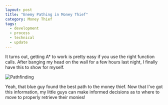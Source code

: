 ```yaml
---
layout: post
title: "Enemy Pathing in Money Thief"
category: Money Thief
tags:
  - development
  - process
  - technical
  - update
---
```


It turns out, getting A* to work is pretty easy if you use the right function calls. After banging my head on the wall for a few hours last night, I finally have this to show for myself.

![Pathfinding][pathfinding]

Yeah, that blue guy found the best path to the money thief. Now that I've got this information, my little guys can make informed decisions as to where to move to properly retrieve their monies!

[pathfinding]: https://s3.amazonaws.com/thegamestudio/web/2010-08-31-enemy-pathing-in-money-thief-pathfinding.png
